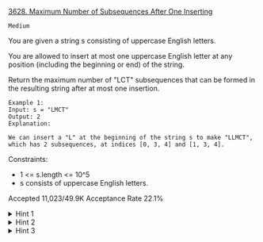 [3628. Maximum Number of Subsequences After One Inserting](https://leetcode.com/problems/maximum-number-of-subsequences-after-one-inserting/)

`Medium`

You are given a string s consisting of uppercase English letters.

You are allowed to insert at most one uppercase English letter at any position (including the beginning or end) of the string.

Return the maximum number of "LCT" subsequences that can be formed in the resulting string after at most one insertion.

```
Example 1:
Input: s = "LMCT"
Output: 2
Explanation:

We can insert a "L" at the beginning of the string s to make "LLMCT", which has 2 subsequences, at indices [0, 3, 4] and [1, 3, 4].
```

Constraints:

- 1 <= s.length <= 10^5
- s consists of uppercase English letters.

Accepted
11,023/49.9K
Acceptance Rate
22.1%

<details>
<summary>Hint 1</summary>

Precompute preL, preLC, sufT, and sufCT arrays to count L’s, LC’s, T’s, and CT’s at each position.

</details>
<details>
<summary>Hint 2</summary>

Compute base as the sum over all i of preLC[i] * sufT[i].

</details>
<details>
<summary>Hint 3</summary>

For each insert position i, compute gains sufCT[i] for ‘L’, preL[i] * sufT[i] for ‘C’, and preLC[i] for ‘T’, and take the maximum of base and base + gain.

</details>
